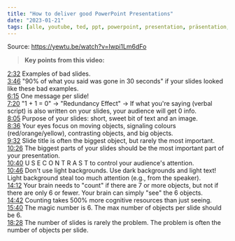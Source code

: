 ```yaml
---
title: "How to deliver good PowerPoint Presentations"
date: "2023-01-21"
tags: [alle, youtube, ted, ppt, powerpoint, presentation, präsentation, vortrag]
---
```

Source: https://yewtu.be/watch?v=Iwpi1Lm6dFo

>**Key points from this video:**
>
[2:32](https://www.yewtu.be/watch?v=Iwpi1Lm6dFo&t=152s) Examples of bad slides.  
[3:46](https://www.yewtu.be/watch?v=Iwpi1Lm6dFo&t=226s) "90% of what you said was gone in 30 seconds" if your slides looked like these bad examples.  
[6:15](https://www.yewtu.be/watch?v=Iwpi1Lm6dFo&t=375s) One message per slide!  
[7:20](https://www.yewtu.be/watch?v=Iwpi1Lm6dFo&t=440s) "1 + 1 = 0" -> "Redundancy Effect" -> If what you're saying (verbal script) is also written on your slides, your audience will get 0 info.  
[8:05](https://www.yewtu.be/watch?v=Iwpi1Lm6dFo&t=485s) Purpose of your slides: short, sweet bit of text and an image.  
[8:36](https://www.yewtu.be/watch?v=Iwpi1Lm6dFo&t=516s) Your eyes focus on moving objects, signaling colours (red/orange/yellow), contrasting objects, and big objects.  
[9:32](https://www.yewtu.be/watch?v=Iwpi1Lm6dFo&t=572s) Slide title is often the biggest object, but rarely the most important.  
[10:26](https://www.yewtu.be/watch?v=Iwpi1Lm6dFo&t=626s) The biggest parts of your slides should be the most important part of your presentation.  
[10:40](https://www.yewtu.be/watch?v=Iwpi1Lm6dFo&t=640s) U S E C O N T R A S T to control your audience's attention.  
[10:46](https://www.yewtu.be/watch?v=Iwpi1Lm6dFo&t=646s) Don't use light backgrounds. Use dark backgrounds and light text! Light background steal too much attention (e.g., from the speaker).  
[14:12](https://www.yewtu.be/watch?v=Iwpi1Lm6dFo&t=852s) Your brain needs to "count" if there are 7 or more objects, but not if there are only 6 or fewer. Your brain can simply "see" the 6 objects.  
[14:42](https://www.yewtu.be/watch?v=Iwpi1Lm6dFo&t=882s) Counting takes 500% more cognitive resources than just seeing.  
[15:40](https://www.yewtu.be/watch?v=Iwpi1Lm6dFo&t=940s) The magic number is 6. The max number of objects per slide should be 6.  
[18:28](https://www.yewtu.be/watch?v=Iwpi1Lm6dFo&t=1108s) The number of slides is rarely the problem. The problem is often the number of objects per slide.
 